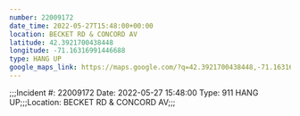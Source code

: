 ```yaml
---
number: 22009172
date_time: 2022-05-27T15:48:00+00:00
location: BECKET RD & CONCORD AV
latitude: 42.3921700438448
longitude: -71.16316991446688
type: HANG UP
google_maps_link: https://maps.google.com/?q=42.3921700438448,-71.16316991446688
---
```


;;;Incident #: 22009172  Date: 2022-05-27 15:48:00   Type: 911 HANG UP;;;Location: BECKET RD & CONCORD AV;;;
